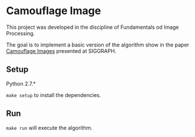# Camouflage Image

This project was developed in the discipline of Fundamentals od Image Processing.

The goal is to implement a basic version of the algorithm show in the paper [Camouflage Images](http://www.graphics.stanford.edu/~niloy/research/camouflage/camouflage_images_sig_10.html) presented at SIGGRAPH.

## Setup

Python 2.7.*

`make setup` to install the dependencies.

## Run

`make run` will execute the algorithm.

